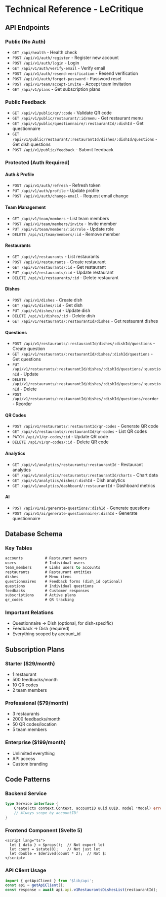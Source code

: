 # Technical Reference - LeCritique

## API Endpoints

### Public (No Auth)
- `GET /api/health` - Health check
- `POST /api/v1/auth/register` - Register new account
- `POST /api/v1/auth/login` - Login
- `GET /api/v1/auth/verify-email` - Verify email
- `POST /api/v1/auth/resend-verification` - Resend verification
- `POST /api/v1/auth/forgot-password` - Password reset
- `POST /api/v1/team/accept-invite` - Accept team invitation
- `GET /api/v1/plans` - Get subscription plans

### Public Feedback
- `GET /api/v1/public/qr/:code` - Validate QR code
- `GET /api/v1/public/restaurant/:id/menu` - Get restaurant menu
- `GET /api/v1/public/questionnaire/:restaurantId/:dishId` - Get questionnaire
- `GET /api/v1/public/restaurant/:restaurantId/dishes/:dishId/questions` - Get dish questions
- `POST /api/v1/public/feedback` - Submit feedback

### Protected (Auth Required)

#### Auth & Profile
- `POST /api/v1/auth/refresh` - Refresh token
- `PUT /api/v1/auth/profile` - Update profile
- `POST /api/v1/auth/change-email` - Request email change

#### Team Management
- `GET /api/v1/team/members` - List team members
- `POST /api/v1/team/members/invite` - Invite member
- `PUT /api/v1/team/members/:id/role` - Update role
- `DELETE /api/v1/team/members/:id` - Remove member

#### Restaurants
- `GET /api/v1/restaurants` - List restaurants
- `POST /api/v1/restaurants` - Create restaurant
- `GET /api/v1/restaurants/:id` - Get restaurant
- `PUT /api/v1/restaurants/:id` - Update restaurant
- `DELETE /api/v1/restaurants/:id` - Delete restaurant

#### Dishes
- `POST /api/v1/dishes` - Create dish
- `GET /api/v1/dishes/:id` - Get dish
- `PUT /api/v1/dishes/:id` - Update dish
- `DELETE /api/v1/dishes/:id` - Delete dish
- `GET /api/v1/restaurants/:restaurantId/dishes` - Get restaurant dishes

#### Questions
- `POST /api/v1/restaurants/:restaurantId/dishes/:dishId/questions` - Create question
- `GET /api/v1/restaurants/:restaurantId/dishes/:dishId/questions` - Get questions
- `PUT /api/v1/restaurants/:restaurantId/dishes/:dishId/questions/:questionId` - Update
- `DELETE /api/v1/restaurants/:restaurantId/dishes/:dishId/questions/:questionId` - Delete
- `POST /api/v1/restaurants/:restaurantId/dishes/:dishId/questions/reorder` - Reorder

#### QR Codes
- `POST /api/v1/restaurants/:restaurantId/qr-codes` - Generate QR code
- `GET /api/v1/restaurants/:restaurantId/qr-codes` - List QR codes
- `PATCH /api/v1/qr-codes/:id` - Update QR code
- `DELETE /api/v1/qr-codes/:id` - Delete QR code

#### Analytics
- `GET /api/v1/analytics/restaurants/:restaurantId` - Restaurant analytics
- `GET /api/v1/analytics/restaurants/:restaurantId/charts` - Chart data
- `GET /api/v1/analytics/dishes/:dishId` - Dish analytics
- `GET /api/v1/analytics/dashboard/:restaurantId` - Dashboard metrics

#### AI
- `POST /api/v1/ai/generate-questions/:dishId` - Generate questions
- `POST /api/v1/ai/generate-questionnaire/:dishId` - Generate questionnaire

## Database Schema

### Key Tables
```sql
accounts          # Restaurant owners
users             # Individual users
team_members      # Links users to accounts
restaurants       # Restaurant entities
dishes            # Menu items
questionnaires    # Feedback forms (dish_id optional)
questions         # Individual questions
feedbacks         # Customer responses
subscriptions     # Active plans
qr_codes          # QR tracking
```

### Important Relations
- Questionnaire → Dish (optional, for dish-specific)
- Feedback → Dish (required)
- Everything scoped by account_id

## Subscription Plans

### Starter ($29/month)
- 1 restaurant
- 500 feedbacks/month
- 10 QR codes
- 2 team members

### Professional ($79/month)
- 3 restaurants
- 2000 feedbacks/month
- 50 QR codes/location
- 5 team members

### Enterprise ($199/month)
- Unlimited everything
- API access
- Custom branding

## Code Patterns

### Backend Service
```go
type Service interface {
    Create(ctx context.Context, accountID uuid.UUID, model *Model) error
    // Always scope by accountID!
}
```

### Frontend Component (Svelte 5)
```svelte
<script lang="ts">
  let { data } = $props();  // Not export let
  let count = $state(0);    // Not just let
  let double = $derived(count * 2);  // Not $:
</script>
```

### API Client Usage
```ts
import { getApiClient } from '$lib/api';
const api = getApiClient();
const response = await api.api.v1RestaurantsDishesList(restaurantId);
```